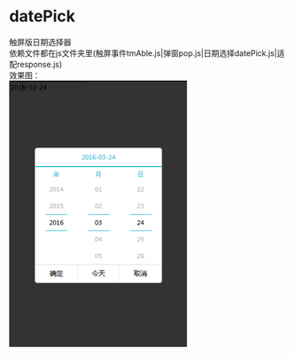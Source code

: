 # datePick
触屏版日期选择器<br />
依赖文件都在js文件夹里(触屏事件tmAble.js|弹窗pop.js|日期选择datePick.js|适配response.js)<br />
效果图：<br />
<img src="demo.png" />
